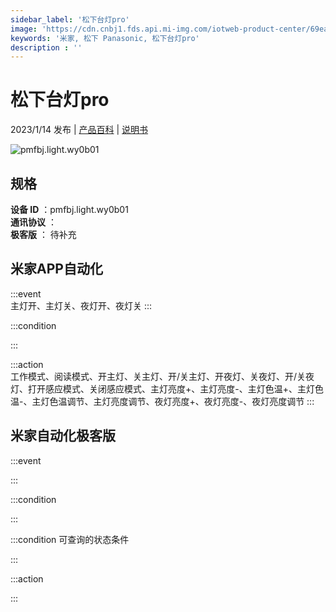 ```yaml
---
sidebar_label: '松下台灯pro'
image: 'https://cdn.cnbj1.fds.api.mi-img.com/iotweb-product-center/69ea1118ea9f7c2421aa1e46eacf6ea1_1669374494526.png?GalaxyAccessKeyId=AKVGLQWBOVIRQ3XLEW&Expires=9223372036854775807&Signature=EJUnTVJ4flycCz2Jzw/QuinH9mA='
keywords: '米家, 松下 Panasonic, 松下台灯pro'
description : ''
---
```

# 松下台灯pro

2023/1/14 发布 | [产品百科](https://home.mi.com/webapp/content/baike/product/index.html?model=pmfbj.light.wy0b01/) | [说明书](https://home.mi.com/views/introduction.html?model=pmfbj.light.wy0b01&region=cn)

![pmfbj.light.wy0b01](https://cdn.cnbj1.fds.api.mi-img.com/iotweb-product-center/69ea1118ea9f7c2421aa1e46eacf6ea1_1669374494526.png?GalaxyAccessKeyId=AKVGLQWBOVIRQ3XLEW&Expires=9223372036854775807&Signature=EJUnTVJ4flycCz2Jzw/QuinH9mA=)

## 规格  
> 
**设备 ID** ：pmfbj.light.wy0b01  
**通讯协议** ：  
**极客版**  ： 待补充 


## 米家APP自动化  

:::event  
主灯开、主灯关、夜灯开、夜灯关
:::

:::condition  

:::

:::action   
工作模式、阅读模式、开主灯、关主灯、开/关主灯、开夜灯、关夜灯、开/关夜灯、打开感应模式、关闭感应模式、主灯亮度+、主灯亮度-、主灯色温+、主灯色温-、主灯色温调节、主灯亮度调节、夜灯亮度+、夜灯亮度-、夜灯亮度调节
:::

## 米家自动化极客版  

:::event  

:::

:::condition  

:::

:::condition 可查询的状态条件  

:::

:::action  

:::

        
